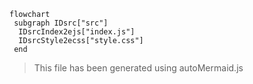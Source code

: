 ```mermaid
flowchart
 subgraph IDsrc["src"]
  IDsrcIndex2ejs["index.js"]
  IDsrcStyle2ecss["style.css"]
 end
```
>This file has been generated using autoMermaid.js